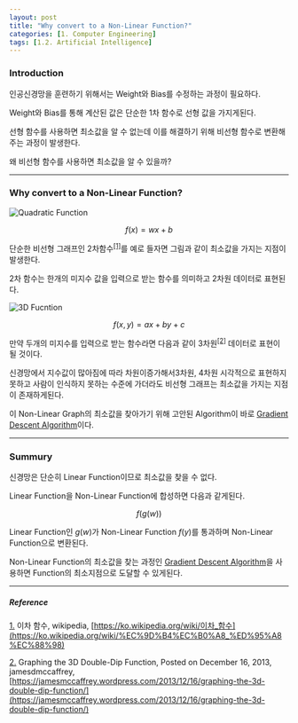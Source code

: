 ```yaml
---
layout: post 
title: "Why convert to a Non-Linear Function?"
categories: [1. Computer Engineering]
tags: [1.2. Artificial Intelligence]
---
```


### Introduction

인공신경망을 훈련하기 위해서는 Weight와 Bias를 수정하는 과정이 필요하다.

Weight와 Bias를 통해 계산된 값은 단순한 1차 함수로 선형 값을 가지게된다.

선형 함수를 사용하면 최소값을 알 수 없는데 이를 해결하기 위해 비선형 함수로 변환해주는 과정이 발생한다.

왜 비선형 함수를 사용하면 최소값을 알 수 있을까? 

---

### Why convert to a Non-Linear Function?

![Quadratic Function](https://upload.wikimedia.org/wikipedia/commons/thumb/7/7f/%D7%92%D7%A8%D7%A3x%5E2.svg/2560px-%D7%92%D7%A8%D7%A3x%5E2.svg.png)

$$ f(x) = wx + b $$

단순한 비선형 그래프인 2차함수<sup><a href="#footnote_1_1" name="footnote_1_2">[1]</a></sup>를 예로 들자면 그림과 같이 최소값을 가지는 지점이 발생한다.

2차 함수는 한개의 미지수 값을 입력으로 받는 함수를 의미하고 2차원 데이터로 표현된다. 


![3D Fucntion](https://jamesmccaffrey.files.wordpress.com/2013/11/doubledip.jpg)

$$ f(x, y) = ax + by + c $$

만약 두개의 미지수를 입력으로 받는 함수라면 다음과 같이 3차원<sup><a href="#footnote_2_1" name="footnote_2_2">[2]</a></sup> 데이터로 표현이 될 것이다.

신경망에서 지수값이 많아짐에 따라 차원이증가해서3차원, 4차원 시각적으로 표현하지못하고 사람이 인식하지 못하는 수준에 가더라도 비선형 그래프는 최소값을 가지는 지점이 존재하게된다.

이 Non-Linear Graph의 최소값을 찾아가기 위해 고안된 Algorithm이 바로 [Gradient Descent Algorithm](https://maizer2.github.io/1.%20computer%20engineering/2022/05/18/Gradient-Descent-Algorithm.html)이다.

---

### Summury

신경망은 단순히 Linear Function이므로 최소값을 찾을 수 없다.

Linear Function을 Non-Linear Function에 합성하면 다음과 같게된다.

$$ f(g(w)) $$

Linear Function인 $g(w)$가 Non-Linear Function $f(y)$를 통과하며 Non-Linear Function으로 변환된다.

Non-Linear Function의 최소값을 찾는 과정인 [Gradient Descent Algorithm](https://maizer2.github.io/1.%20computer%20engineering/2022/05/18/Gradient-Descent-Algorithm.html)을 사용하면 Function의 최소지점으로 도달할 수 있게된다.

---

##### Reference

<a href="#footnote_1_2" name="footnote_1_1">1.</a> 이차 함수, wikipedia, [https://ko.wikipedia.org/wiki/이차_함수](https://ko.wikipedia.org/wiki/%EC%9D%B4%EC%B0%A8_%ED%95%A8%EC%88%98)

<a href="#footnote_2_2" name="footnote_2_1">2.</a> Graphing the 3D Double-Dip Function, Posted on December 16, 2013, jamesdmccaffrey, [https://jamesmccaffrey.wordpress.com/2013/12/16/graphing-the-3d-double-dip-function/](https://jamesmccaffrey.wordpress.com/2013/12/16/graphing-the-3d-double-dip-function/)